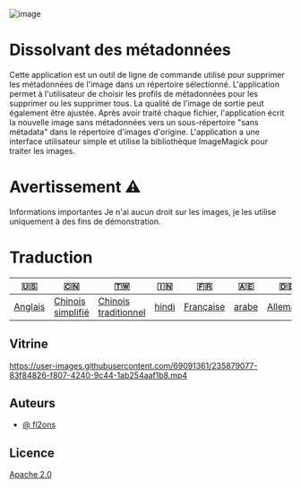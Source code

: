 ![image](https://github.com/user-attachments/assets/af677ca5-b660-4bb7-9421-fde3bf73dd7f)

# Dissolvant des métadonnées

Cette application est un outil de ligne de commande utilisé pour supprimer les métadonnées de l'image dans un répertoire sélectionné. L'application permet à l'utilisateur de choisir les profils de métadonnées pour les supprimer ou les supprimer tous. La qualité de l'image de sortie peut également être ajustée. Après avoir traité chaque fichier, l'application écrit la nouvelle image sans métadonnées vers un sous-répertoire "sans métadata" dans le répertoire d'images d'origine. L'application a une interface utilisateur simple et utilise la bibliothèque ImageMagick pour traiter les images.

# Avertissement ⚠️

Informations importantes Je n'ai aucun droit sur les images, je les utilise uniquement à des fins de démonstration.

# Traduction

| 🇺🇸                 | 🇨🇳                                 | 🇹🇼                                    | 🇮🇳                  | 🇫🇷                      | 🇦🇪                  | 🇩🇪                     | 🇯🇵                     | 🇪🇸                     |
| -------------------- | ------------------------------------ | --------------------------------------- | --------------------- | ------------------------- | --------------------- | ------------------------ | ------------------------ | ------------------------ |
| [Anglais](README.md) | [Chinois simplifié](README.zh-CN.md) | [Chinois traditionnel](README.zh-TW.md) | [hindi](README.hi.md) | [Française](README.fr.md) | [arabe](README.ar.md) | [Allemand](README.de.md) | [japonais](README.ja.md) | [Espagnol](README.es.md) |

## Vitrine

<https://user-images.githubusercontent.com/69091361/235879077-83f84826-f807-4240-9c44-1ab254aaf1b8.mp4>

## Auteurs

-   [@ fl2ons](https://www.github.com/fl2on)

## Licence

[Apache 2.0](https://choosealicense.com/licenses/apache-2.0/)
